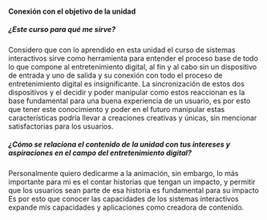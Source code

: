 #### Conexión con el objetivo de la unidad

##### ¿Este curso para qué me sirve?
Considero que con lo aprendido en esta unidad el curso de sistemas interactivos sirve como herramienta para entender el proceso base de todo lo que compone al entretenimiento digital, al fin y al cabo sin un dispositivo
de entrada y uno de salida y su conexión con todo el proceso de entretenimiento digital es insignificante. La sincronización de estos dos dispositivos y el decidir y poder manipular como estos reaccionan es la base fundamental
para una buena experiencia de un usuario, es por esto que tener este conocimiento y poder en el futuro manipular estas características podría llevar a creaciones creativas y únicas, sin mencionar satisfactorias para
los usuarios. 

##### ¿Cómo se relaciona el contenido de la unidad con tus intereses y aspiraciones en el campo del entretenimiento digital?
Personalmente quiero dedicarme a la animación, sin embargo, lo más importante para mi es el contar historias que tengan un impacto, y permitir que los usuarios sean parte de esa historia es fundamental para su impacto
Es por esto que conocer las capacidades de los sistemas interactivos expande mis capacidades y aplicaciones como creadora de contenido.
